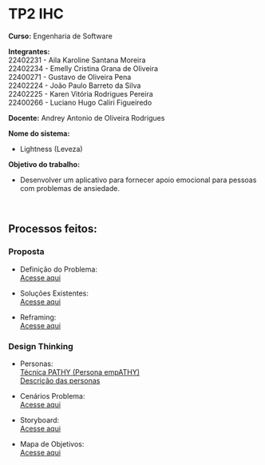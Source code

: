 # TP2 IHC

**Curso:** Engenharia de Software

**Integrantes:<br/>**
22402231 - Aila Karoline Santana Moreira     <br/>
22402234 - Emelly Cristina Grana de Oliveira <br/>
22400271 - Gustavo de Oliveira Pena          <br/>
22402224 - João Paulo Barreto da Silva       <br/>
22402225 - Karen Vitória Rodrigues Pereira   <br/>
22400266 - Luciano Hugo Caliri Figueiredo    <br/>

**Docente:** Andrey Antonio de Oliveira Rodrigues

**Nome do sistema:**
- Lightness (Leveza)<br/>

**Objetivo do trabalho:**
- Desenvolver um aplicativo para fornecer apoio emocional para pessoas com problemas de ansiedade.
<br>



## Processos feitos:<br/>

### Proposta<br/>
- Definição do Problema:<br/>
[Acesse aqui](https://github.com/ailinha01/IHC-TRABALHO/blob/73b9217105c16a221e6b3b6a52ea7305d741940b/docs/1.%20Proposta/1.1%20Problemas.md)<br/>

- Soluções Existentes:<br/>
[Acesse aqui](https://github.com/ailinha01/IHC-TRABALHO/blob/73b9217105c16a221e6b3b6a52ea7305d741940b/docs/1.%20Proposta/1.2%20Solu%C3%A7%C3%B5es_Existentes.md)<br/>

- Reframing:<br/>
[Acesse aqui](https://github.com/ailinha01/IHC-TRABALHO/blob/73b9217105c16a221e6b3b6a52ea7305d741940b/docs/1.%20Proposta/1.3%20Reframing.md)<br/>

### Design Thinking
- Personas:<br/>
[Técnica PATHY (Persona empATHY)](https://github.com/ailinha01/IHC-TRABALHO/blob/73b9217105c16a221e6b3b6a52ea7305d741940b/docs/2.%20Design_Thinking/2.1%20Personas/Personas_T%C3%A9cnica_PATHY.md)<br/>
[Descrição das personas](https://github.com/ailinha01/IHC-TRABALHO/blob/73b9217105c16a221e6b3b6a52ea7305d741940b/docs/2.%20Design_Thinking/2.1%20Personas/2.1.1%20Personas_Descri%C3%A7%C3%A3o.md)<br/>

- Cenários Problema:<br/>
[Acesse aqui](https://github.com/ailinha01/IHC-TRABALHO/blob/73b9217105c16a221e6b3b6a52ea7305d741940b/docs/2.%20Design_Thinking/2.2%20Cen%C3%A1rios_Problema.md)<br/>

- Storyboard:<br/>
[Acesse aqui](https://github.com/ailinha01/IHC-TRABALHO/blob/73b9217105c16a221e6b3b6a52ea7305d741940b/docs/2.%20Design_Thinking/2.3%20StoryBoard.md)<br/>

- Mapa de Objetivos:<br/>
[Acesse aqui](https://github.com/ailinha01/IHC-TRABALHO/blob/7e6cf656feed3c36fdea7e1c1d8dba6a6d0e0ab8/docs/2.%20Design_Thinking/2.4%20Mapa_Objetivos.md)<br/>

